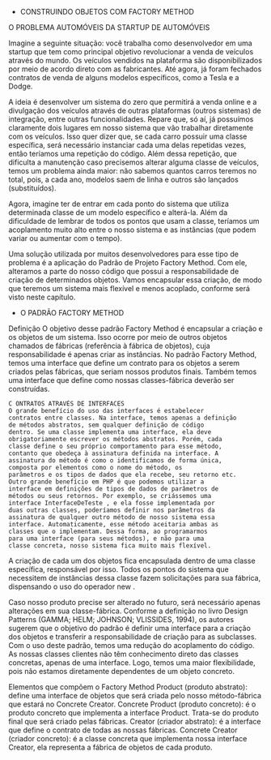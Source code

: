 * CONSTRUINDO OBJETOS COM FACTORY METHOD

O PROBLEMA AUTOMÓVEIS DA STARTUP DE AUTOMÓVEIS

Imagine a seguinte situação: você trabalha como desenvolvedor
em uma startup que tem como principal objetivo revolucionar a
venda de veículos através do mundo. Os veículos vendidos na
plataforma são disponibilizados por meio de acordo direto com as
fabricantes. Até agora, já foram fechados contratos de venda de
alguns modelos específicos, como a Tesla e a Dodge.

A ideia é desenvolver um sistema do zero que permitirá a
venda online e a divulgação dos veículos através de outras plataformas (outros sistemas) de integração, entre outras
funcionalidades. Repare que, só aí, já possuímos claramente dois
lugares em nosso sistema que vão trabalhar diretamente com os
veículos. Isso quer dizer que, se cada carro possuir uma classe
específica, será necessário instanciar cada uma delas repetidas
vezes, então teríamos uma repetição do código. Além dessa
repetição, que dificulta a manutenção caso precisemos alterar
alguma classe de veículos, temos um problema ainda maior: não
sabemos quantos carros teremos no total, pois, a cada ano,
modelos saem de linha e outros são lançados (substituídos).

Agora, imagine ter de entrar em cada ponto do sistema que
utiliza determinada classe de um modelo específico e alterá-la.
Além da dificuldade de lembrar de todos os pontos que usam a
classe, teríamos um acoplamento muito alto entre o nosso sistema
e as instâncias (que podem variar ou aumentar com o tempo).

Uma solução utilizada por muitos desenvolvedores para esse
tipo de problema é a aplicação do Padrão de Projeto Factory
Method. Com ele, alteramos a parte do nosso código que possui a
responsabilidade de criação de determinados objetos. Vamos
encapsular essa criação, de modo que teremos um sistema mais
flexível e menos acoplado, conforme será visto neste capítulo.

* O PADRÃO FACTORY METHOD

Definição
O objetivo desse padrão Factory Method é encapsular a
criação e os objetos de um sistema. Isso ocorre por meio de outros
objetos chamados de fábricas (referência à fábrica de objetos), cuja
responsabilidade é apenas criar as instâncias.
No padrão Factory Method, temos uma interface que define
um contrato para os objetos a serem criados pelas fábricas, que
seriam nossos produtos finais. Também temos uma interface que
define como nossas classes-fábrica deverão ser construídas.

```
C ONTRATOS ATRAVÉS DE INTERFACES
O grande benefício do uso das interfaces é estabelecer
contratos entre classes. Na interface, temos apenas a definição
de métodos abstratos, sem qualquer definição de código
dentro. Se uma classe implementa uma interface, ela deve
obrigatoriamente escrever os métodos abstratos. Porém, cada
classe define o seu próprio comportamento para esse método,
contanto que obedeça à assinatura definida na interface. A
assinatura do método é como o identificamos de forma única,
composta por elementos como o nome do método, os
parâmetros e os tipos de dados que ela recebe, seu retorno etc.
Outro grande benefício em PHP é que podemos utilizar a
interface em definições de tipos de dados de parâmetros de
métodos ou seus retornos. Por exemplo, se criássemos uma
interface InterfaceDeTeste , e ela fosse implementada por
duas outras classes, poderíamos definir nos parâmetros da
assinatura de qualquer outro método de nosso sistema essa
interface. Automaticamente, esse método aceitaria ambas as
classes que o implementam. Dessa forma, ao programarmos
para uma interface (para seus métodos), e não para uma
classe concreta, nosso sistema fica muito mais flexível.
```

A criação de cada um dos objetos fica encapsulada dentro de
uma classe específica, responsável por isso. Todos os pontos do
sistema que necessitem de instâncias dessa classe fazem
solicitações para sua fábrica, dispensando o uso do operador new .

Caso nosso produto precise ser alterado no futuro, será necessário
apenas alterações em sua classe-fábrica.
Conforme a definição no livro Design Patterns (GAMMA;
HELM; JOHNSON; VLISSIDES, 1994), os autores sugerem que o
objetivo do padrão é definir uma interface para a criação dos
objetos e transferir a responsabilidade de criação para as
subclasses.
Com o uso deste padrão, temos uma redução do acoplamento
do código. As nossas classes clientes não têm conhecimento direto
das classes concretas, apenas de uma interface. Logo, temos uma
maior flexibilidade, pois não estamos diretamente dependentes de
um objeto concreto.

Elementos que compõem o Factory Method
Product (produto abstrato): define uma interface de
objetos que será criada pelo nosso método-fábrica que
estará no Concrete Creator.
Concrete Product (produto concreto): é o produto
concreto que implementa a interface Product. Trata-se do
produto final que será criado pelas fábricas.
Creator (criador abstrato): é a interface que define o
contrato de todas as nossas fábricas.
Concrete Creator (criador concreto): é a classe concreta
que implementa nossa interface Creator, ela representa a
fábrica de objetos de cada produto.

